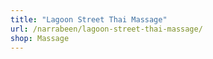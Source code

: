 ```yaml
---
title: "Lagoon Street Thai Massage"
url: /narrabeen/lagoon-street-thai-massage/
shop: Massage
---
```

